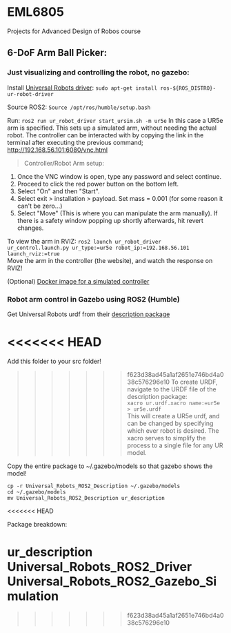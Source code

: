 # EML6805
Projects for Advanced Design of Robos course

## 6-DoF Arm Ball Picker:

### Just visualizing and controlling the robot, no gazebo:
Install [Universal Robots driver](https://github.com/UniversalRobots/Universal_Robots_ROS2_Driver):
`sudo apt-get install ros-${ROS_DISTRO}-ur-robot-driver`

Source ROS2:
`Source /opt/ros/humble/setup.bash`

Run: 
`ros2 run ur_robot_driver start_ursim.sh -m ur5e`
In this case a UR5e arm is specified. This sets up a simulated arm, without needing the actual robot. The controller can be interacted with by copying the link in the terminal after executing the previous command; http://192.168.56.101:6080/vnc.html

> Controller/Robot Arm setup:  
  1. Once the VNC window is open, type any password and select continue.  
  2. Proceed to click the red power button on the bottom left.  
  3. Select "On" and then "Start".  
  4. Select exit > installation > payload. Set mass = 0.001 (for some reason it can't be zero...)  
  5. Select "Move" (This is where you can manipulate the arm manually). If there is a safety window popping up shortly afterwards, hit revert changes.  

To view the arm in RVIZ:
`ros2 launch ur_robot_driver ur_control.launch.py ur_type:=ur5e robot_ip:=192.168.56.101 launch_rviz:=true`   
Move the arm in the controller (the website), and watch the response on RVIZ! 

(Optional) [Docker image for a simulated controller](https://hub.docker.com/r/universalrobots/ursim_e-series) 

### Robot arm control in Gazebo using ROS2 (Humble)
Get Universal Robots urdf from their [description package](https://github.com/UniversalRobots/Universal_Robots_ROS2_Description)

<<<<<<< HEAD
=======
Add this folder to your src folder!

>>>>>>> f623d38ad45a1af2651e746bd4a038c576296e10
To create URDF, navigate to the URDF file of the description package:  
`xacro ur.urdf.xacro name:=ur5e > ur5e.urdf`  
This will create a UR5e urdf, and can be changed by specifying which ever robot is desired. The xacro serves to simplify the process to a single file for any UR model.

Copy the entire package to ~/.gazebo/models so that gazebo shows the model!  
```
cp -r Universal_Robots_ROS2_Description ~/.gazebo/models
cd ~/.gazebo/models
mv Universal_Robots_ROS2_Description ur_description
```  
<<<<<<< HEAD


Package breakdown:

ur_description
Universal_Robots_ROS2_Driver
Universal_Robots_ROS2_Gazebo_Simulation
=======
>>>>>>> f623d38ad45a1af2651e746bd4a038c576296e10
